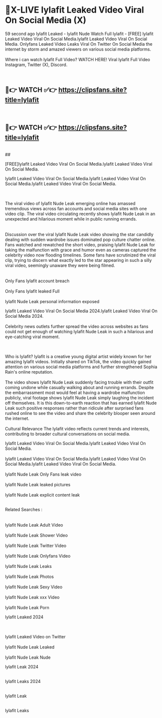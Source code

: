 # 🔴X-LIVE lylafit Leaked Video Viral On Social Media (X)<br>


59 second ago lylafit Leaked  - lylafit Nude  Watch Full lylafit - [FREE] lylafit Leaked Video Viral On Social Media.lylafit Leaked Video Viral On Social Media.   Onlyfans Leaked Video Leaks Viral On Twitter On Social Media the internet by storm and amazed viewers on various social media platforms. <br><br>
Where i can watch lylafit Full Video? WATCH HERE! Viral lylafit Full Video Instagram, Twitter (X), Discord. <br>


 <br>

##  🔴👉 WATCH ✅👉  <a href="https://clipsfans.site?title=lylafit&ref=git">https://clipsfans.site?title=lylafit</a> <br>
  <br>

##  🔴👉 WATCH ✅👉  <a href="https://clipsfans.site?title=lylafit&ref=git">https://clipsfans.site?title=lylafit</a> <br>
  <br>
  ##



[FREE]lylafit Leaked Video Viral On Social Media.lylafit Leaked Video Viral On Social Media. <br>

lylafit Leaked Video Viral On Social Media.lylafit Leaked Video Viral On Social Media.lylafit Leaked Video Viral On Social Media. <br>


  <br>

  <br>
The viral video of lylafit Nude Leak emerging online has amassed tremendous views across fan accounts and social media sites with one video clip. The viral video circulating recently shows lylafit Nude Leak in an unexpected and hilarious moment while in public running errands.<br>
<br>


<br>
Discussion over the viral lylafit Nude Leak video showing the star candidly dealing with sudden wardrobe issues dominated pop culture chatter online. Fans watched and rewatched the short video, praising lylafit Nude Leak for taking the malfunction with grace and humor even as cameras captured the celebrity video now flooding timelines. Some fans have scrutinized the viral clip, trying to discern what exactly led to the star appearing in such a silly viral video, seemingly unaware they were being filmed.<br>
<br>
<br> 
Only Fans lylafit account breach<br>
<br>
Only Fans lylafit leaked Full <br>
<br>
lylafit Nude Leak personal information exposed<br>

lylafit Leaked Video Viral On Social Media 2024.lylafit Leaked Video Viral On Social Media 2024. <br>
<br>
Celebrity news outlets further spread the video across websites as fans could not get enough of watching lylafit Nude Leak in such a hilarious and eye-catching viral moment.<br>
<br>

<br>
Who is lylafit? lylafit is a creative young digital artist widely known for her amazing lylafit videos. Initially shared on TikTok, the video quickly gained attention on various social media platforms and further strengthened Sophia Rain's online reputation.<br>
<br>
The video shows lylafit Nude Leak suddenly facing trouble with their outfit coming undone while casually walking about and running errands. Despite the embarrassment most would feel at having a wardrobe malfunction publicly, viral footage shows lylafit Nude Leak simply laughing the incident off themselves. It is this down-to-earth reaction that has earned lylafit Nude Leak such positive responses rather than ridicule after surprised fans rushed online to see the video and share the celebrity blooper seen around the internet.<br>
<br>
Cultural Relevance The lylafit video reflects current trends and interests, contributing to broader cultural conversations on social media.<br>

lylafit Leaked Video Viral On Social Media.lylafit Leaked Video Viral On Social Media.<br>
<br>
lylafit Leaked Video Viral On Social Media.lylafit Leaked Video Viral On Social Media.lylafit Leaked Video Viral On Social Media.<br>
<br>
lylafit Nude Leak Only Fans leak video<br>
<br>
lylafit Nude Leak leaked pictures<br>
<br>
lylafit Nude Leak explicit content leak<br>


<br>
Related Searches :<br>
<br>

<br>
lylafit Nude Leak Adult Video<br>
<br>
lylafit Nude Leak Shower Video<br>
<br>
lylafit Nude Leak Twitter Video<br>
<br>
lylafit Nude Leak Onlyfans Video<br>
<br>
lylafit Nude Leak Leaks<br>
<br>
lylafit Nude Leak Photos<br>

<br>
lylafit Nude Leak Sexy Video<br>
<br>
lylafit Nude Leak xxx Video<br>
<br>
lylafit Nude Leak Porn<br>

lylafit  Leaked 2024 <br> <br>
<br>

lylafit Leaked Video on Twitter <br>
<br>
lylafit Nude Leak Leaked<br>
<br>
lylafit Nude Leak Nude<br>


lylafit  Leak 2024 <br> <br>



lylafit  Leaks 2024 <br> <br>



 
lylafit  Leak<br> <br>



lylafit  Leaks<br> <br>





</p>




 



</p>










